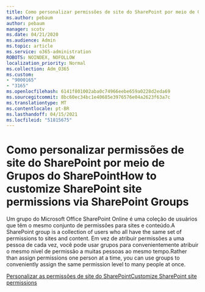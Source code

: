 ```yaml
---
title: Como personalizar permissões de site do SharePoint por meio de Grupos do SharePoint
ms.author: pebaum
author: pebaum
manager: scotv
ms.date: 04/21/2020
ms.audience: Admin
ms.topic: article
ms.service: o365-administration
ROBOTS: NOINDEX, NOFOLLOW
localization_priority: Normal
ms.collection: Adm_O365
ms.custom:
- "9000165"
- "3165"
ms.openlocfilehash: 6141f801002aba0c74966eebe659a0228d2eda69
ms.sourcegitcommit: 8bc60ec34bc1e40685e3976576e04a2623f63a7c
ms.translationtype: MT
ms.contentlocale: pt-BR
ms.lasthandoff: 04/15/2021
ms.locfileid: "51815675"
---
```

# <a name="how-to-customize-sharepoint-site-permissions-via-sharepoint-groups"></a><span data-ttu-id="ad0fb-102">Como personalizar permissões de site do SharePoint por meio de Grupos do SharePoint</span><span class="sxs-lookup"><span data-stu-id="ad0fb-102">How to customize SharePoint site permissions via SharePoint Groups</span></span> 

<span data-ttu-id="ad0fb-103">Um grupo do Microsoft Office SharePoint Online é uma coleção de usuários que têm o mesmo conjunto de permissões para sites e conteúdo.</span><span class="sxs-lookup"><span data-stu-id="ad0fb-103">A SharePoint group is a collection of users who all have the same set of permissions to sites and content.</span></span> <span data-ttu-id="ad0fb-104">Em vez de atribuir permissões a uma pessoa de cada vez, você pode usar grupos para convenientemente atribuir o mesmo nível de permissão a muitas pessoas ao mesmo tempo.</span><span class="sxs-lookup"><span data-stu-id="ad0fb-104">Rather than assign permissions one person at a time, you can use groups to conveniently assign the same permission level to many people at once.</span></span>

[<span data-ttu-id="ad0fb-105">Personalizar as permissões de site do SharePoint</span><span class="sxs-lookup"><span data-stu-id="ad0fb-105">Customize SharePoint site permissions</span></span>](https://docs.microsoft.com/sharepoint/customize-sharepoint-site-permissions)